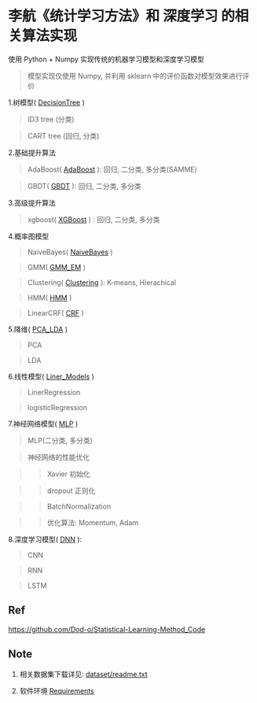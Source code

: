 
# 李航《统计学习方法》和 深度学习 的相关算法实现

使用 Python + Numpy 实现传统的机器学习模型和深度学习模型

> 模型实现仅使用 Numpy, 并利用 sklearn 中的评价函数对模型效果进行评价


1.树模型( [DecisionTree](DecisionTree) )

> ID3 tree (分类)

> CART tree (回归, 分类)

2.基础提升算法

> AdaBoost( [AdaBoost](AdaBoost) ): 回归, 二分类, 多分类(SAMME) 

> GBDT( [GBDT](GBDT) ): 回归, 二分类, 多分类

3.高级提升算法

> xgboost( [XGBoost](XGBoost) ) :  回归, 二分类, 多分类

4.概率图模型

> NaiveBayes( [NaiveBayes](NaiveBayes) )
 
> GMM( [GMM_EM](GMM_EM) )

> Clustering( [Clustering](Clustering) ):  K-means, Hierachical  

> HMM( [HMM](HMM) )

> LinearCRF( [CRF](CRF) )

5.降维( [PCA_LDA](PCA_LDA) )

> PCA  

> LDA


6.线性模型( [Liner_Models](Liner_Models) )

> LinerRegression

> logisticRegression

7.神经网络模型( [MLP](MLP) )

> MLP(二分类, 多分类) 

> 神经网络的性能优化

>> Xavier 初始化

>> dropout 正则化

>> BatchNormalization

>> 优化算法: Momentum, Adam

8.深度学习模型( [DNN](DNN) ): 

> CNN

> RNN

> LSTM


## Ref

https://github.com/Dod-o/Statistical-Learning-Method_Code

## Note

1. 相关数据集下载详见: [dataset/readme.txt](dataset/readme.txt)

2. 软件环境 [Requirements](requirements.txt)
